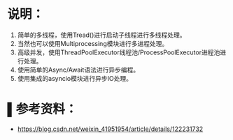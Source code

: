 # 说明：

1. 简单的多线程，使用Tread()进行启动子线程进行多线程处理。
2. 当然也可以使用Multiprocessing模块进行多进程处理。
3. 高级并发，使用ThreadPoolExecutor线程池/ProcessPoolExecutor进程池进行处理。
4. 使用简单的Async/Await语法进行异步编程。
5. 使用集成的asyncio模块进行异步IO处理。



# ▌参考资料：
- https://blog.csdn.net/weixin_41951954/article/details/122231732
